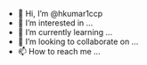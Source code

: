 - 👋 Hi, I’m @hkumar1ccp
- 👀 I’m interested in ...
- 🌱 I’m currently learning ...
- 💞️ I’m looking to collaborate on ...
- 📫 How to reach me ...

<!---
hkumar1ccp/hkumar1ccp is a ✨ special ✨ repository because its `README.md` (this file) appears on your GitHub profile.
You can click the Preview link to take a look at your changes.
--->
